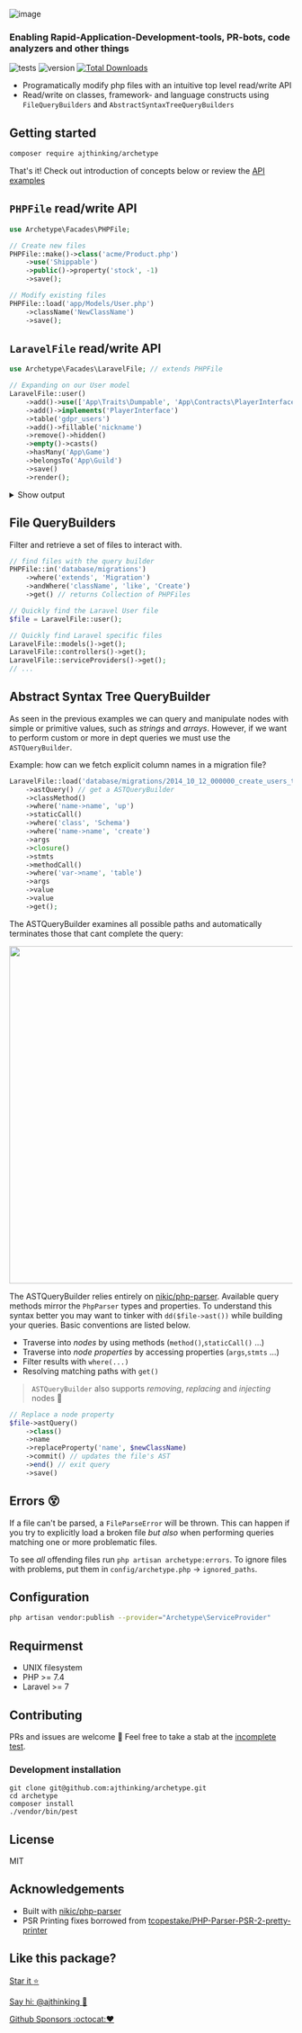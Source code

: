 ![image](https://user-images.githubusercontent.com/3457668/148050728-f80fb02c-e24e-4957-b960-8e52796fbf23.png)

### Enabling Rapid-Application-Development-tools, PR-bots, code analyzers and other things

![tests](https://github.com/ajthinking/archetype/workflows/tests/badge.svg)
![version](https://img.shields.io/packagist/v/ajthinking/archetype?color=blue)
[![Total Downloads](https://img.shields.io/packagist/dt/ajthinking/archetype.svg)](https://packagist.org/packages/ajthinking/archetype)

* Programatically modify php files with an intuitive top level read/write API
* Read/write on classes, framework- and language constructs using `FileQueryBuilders` and `AbstractSyntaxTreeQueryBuilders`

## Getting started
```bash
composer require ajthinking/archetype
```
> 

That's it! Check out introduction of concepts below or review the [API examples](docs.md)
 
## `PHPFile` read/write API

```php
use Archetype\Facades\PHPFile;

// Create new files
PHPFile::make()->class('acme/Product.php')
    ->use('Shippable')
    ->public()->property('stock', -1)
    ->save();
```

```php
// Modify existing files  
PHPFile::load('app/Models/User.php')
    ->className('NewClassName')
    ->save();
```

## `LaravelFile` read/write API

```php example
use Archetype\Facades\LaravelFile; // extends PHPFile

// Expanding on our User model
LaravelFile::user()
    ->add()->use(['App\Traits\Dumpable', 'App\Contracts\PlayerInterface'])
    ->add()->implements('PlayerInterface')
    ->table('gdpr_users')
    ->add()->fillable('nickname')
    ->remove()->hidden()
    ->empty()->casts()
    ->hasMany('App\Game')
    ->belongsTo('App\Guild')
    ->save()
    ->render();
```

<details><summary>Show output</summary>

```php
<?php

namespace App\Models;

use App\Contracts\PlayerInterface;
use App\Traits\Dumpable;
use Illuminate\Contracts\Auth\MustVerifyEmail;
use Illuminate\Database\Eloquent\Factories\HasFactory;
use Illuminate\Foundation\Auth\User as Authenticatable;
use Illuminate\Notifications\Notifiable;
use Laravel\Sanctum\HasApiTokens;

class User extends Authenticatable implements PlayerInterface
{
    use HasApiTokens, HasFactory, Notifiable;
    protected $table = 'gdpr_users';

    /**
     * The attributes that are mass assignable.
     *
     * @var array<int, string>
     */
    protected $fillable = [
        'name',
        'email',
        'password',
        'nickname',
    ];

    /**
     * The attributes that should be cast.
     *
     * @var array<string, string>
     */
    protected $casts = [];
    
    /**
     * Get the associated Guild
     */
    public function guild()
    {
        return $this->belongsTo(Guild::class);
    }
    
    /**
     * Get the associated Games
     */
    public function games()
    {
        return $this->hasMany(Game::class);
    }
}

```

</details>

## File QueryBuilders
Filter and retrieve a set of files to interact with. 

```php
// find files with the query builder
PHPFile::in('database/migrations')
    ->where('extends', 'Migration')
    ->andWhere('className', 'like', 'Create')
    ->get() // returns Collection of PHPFiles

// Quickly find the Laravel User file
$file = LaravelFile::user();

// Quickly find Laravel specific files
LaravelFile::models()->get();
LaravelFile::controllers()->get();
LaravelFile::serviceProviders()->get();
// ...
```

## Abstract Syntax Tree QueryBuilder

As seen in the previous examples we can query and manipulate nodes with simple or primitive values, such as *strings* and *arrays*. However, if we want to perform custom or more in dept queries we must use the `ASTQueryBuilder`.

Example: how can we fetch explicit column names in a migration file?

```php
LaravelFile::load('database/migrations/2014_10_12_000000_create_users_table.php')
    ->astQuery() // get a ASTQueryBuilder
    ->classMethod()
    ->where('name->name', 'up')
    ->staticCall()
    ->where('class', 'Schema')
    ->where('name->name', 'create')
    ->args
    ->closure()
    ->stmts
    ->methodCall()
    ->where('var->name', 'table')
    ->args
    ->value
    ->value
    ->get();
```

The ASTQueryBuilder examines all possible paths and automatically terminates those that cant complete the query:

<img src="https://user-images.githubusercontent.com/3457668/83963046-25785480-a8a3-11ea-9224-b04fa8cebb81.png" width="600px">

The ASTQueryBuilder relies entirely on [nikic/php-parser](https://github.com/nikic/php-parser). Available query methods mirror the `PhpParser` types and properties. To understand this syntax better you may want to tinker with `dd($file->ast())` while building your queries. Basic conventions are listed below. 

* Traverse into *nodes* by using methods (`method()`,`staticCall()` ...)
* Traverse into *node properties* by accessing properties (`args`,`stmts` ...)    
* Filter results with `where(...)`
* Resolving matching paths with `get()`

> `ASTQueryBuilder` also supports *removing*, *replacing* and *injecting* nodes :wrench:

```php
// Replace a node property
$file->astQuery()
    ->class()
    ->name
    ->replaceProperty('name', $newClassName)
    ->commit() // updates the file's AST
    ->end() // exit query
    ->save() 
```

## Errors 😵
If a file can't be parsed, a `FileParseError` will be thrown. This can happen if you try to explicitly load a broken file *but also* when performing queries matching one or more problematic files.

To see *all* offending files run `php artisan archetype:errors`. To ignore files with problems, put them in `config/archetype.php` -> `ignored_paths`.

## Configuration
```bash
php artisan vendor:publish --provider="Archetype\ServiceProvider"
```

## Requirmenst
* UNIX filesystem
* PHP >= 7.4
* Laravel >= 7

## Contributing
PRs and issues are welcome :pray: Feel free to take a stab at the [incomplete test](https://github.com/ajthinking/archetype/search?q=%24this-%3EmarkTestIncomplete).
### Development installation
```
git clone git@github.com:ajthinking/archetype.git
cd archetype
composer install
./vendor/bin/pest
```


## License
MIT


## Acknowledgements
* Built with [nikic/php-parser](https://github.com/nikic/php-parser)
* PSR Printing fixes borrowed from [tcopestake/PHP-Parser-PSR-2-pretty-printer](https://github.com/tcopestake/PHP-Parser-PSR-2-pretty-printer)


## Like this package?
<a href="https://github.com/ajthinking/archetype/stargazers" >Star it :star: </a>

[Say hi: @ajthinking :gem:](https://twitter.com/ajthinking)

[Github Sponsors :octocat::heart:](https://github.com/sponsors/ajthinking)
